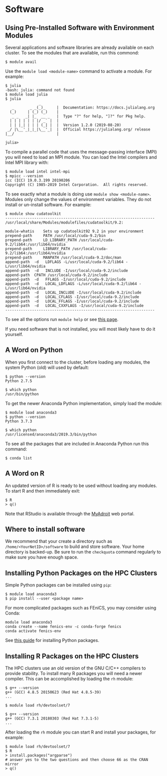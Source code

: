 # Software

## Using Pre-Installed Software with Environment Modules

Several applications and software libraries are already available on each cluster. To see the modules that are available, run this commond:

```
$ module avail
```

Use the `module load <module-name>` command to activate a module. For example:

```
$ julia
-bash: julia: command not found
$ module load julia
$ julia
               _
   _       _ _(_)_     |  Documentation: https://docs.julialang.org
  (_)     | (_) (_)    |
   _ _   _| |_  __ _   |  Type "?" for help, "]?" for Pkg help.
  | | | | | | |/ _` |  |
  | | |_| | | | (_| |  |  Version 1.2.0 (2019-08-20)
 _/ |\__'_|_|_|\__'_|  |  Official https://julialang.org/ release
|__/                   |

julia>
```

To compile a parallel code that uses the message-passing interface (MPI) you will need to load an MPI module. You can load the Intel compilers and Intel MPI library with:

```
$ module load intel intel-mpi
$ mpicc --version
icc (ICC) 19.0.3.199 20190206
Copyright (C) 1985-2019 Intel Corporation.  All rights reserved.
```

To see exactly what a module is doing use `module show <module-name>`. Modules only change the values of environment variables. They do not install or un-install software. For example:

```
$ module show cudatoolkit
-------------------------------------------------------------------
/usr/local/share/Modules/modulefiles/cudatoolkit/9.2:

module-whatis	 Sets up cudatoolkit92 9.2 in your environment 
prepend-path	 PATH /usr/local/cuda-9.2/bin 
prepend-path	 LD_LIBRARY_PATH /usr/local/cuda-9.2/lib64:/usr/lib64/nvidia 
prepend-path	 LIBRARY_PATH /usr/local/cuda-9.2/lib64:/usr/lib64/nvidia 
prepend-path	 MANPATH /usr/local/cuda-9.2/doc/man 
append-path	 -d   LDFLAGS -L/usr/local/cuda-9.2/lib64 -L/usr/lib64/nvidia 
append-path	 -d   INCLUDE -I/usr/local/cuda-9.2/include 
append-path	 CPATH /usr/local/cuda-9.2/include 
append-path	 -d   FFLAGS -I/usr/local/cuda-9.2/include 
append-path	 -d   LOCAL_LDFLAGS -L/usr/local/cuda-9.2/lib64 -L/usr/lib64/nvidia 
append-path	 -d   LOCAL_INCLUDE -I/usr/local/cuda-9.2/include 
append-path	 -d   LOCAL_CFLAGS -I/usr/local/cuda-9.2/include 
append-path	 -d   LOCAL_FFLAGS -I/usr/local/cuda-9.2/include 
append-path	 -d   LOCAL_CXXFLAGS -I/usr/local/cuda-9.2/include 
-------------------------------------------------------------------
```

To see all the options run `module help` or see [this page](https://researchcomputing.princeton.edu/faq/using-environment-modules).

If you need software that is not installed, you will most likely have to do it yourself.

## A Word on Python

When you first connect to the cluster, before loading any modules, the system Python (old) will used by default:

```
$ python --version
Python 2.7.5

$ which python
/usr/bin/python
```

To get the newer Anaconda Python implementation, simply load the module:

```
$ module load anaconda3
$ python --version
Python 3.7.3

$ which python
/usr/licensed/anaconda3/2019.3/bin/python
```

To see all the packages that are included in Anaconda Python run this command:

```
$ conda list
```

## A Word on R

An updated version of R is ready to be used without loading any modules. To start R and then immediately exit:

```
$ R
> q()
```

Note that RStudio is available through the [MyAdroit](https://myadroit.princeton.edu) web portal.

## Where to install software

We recommend that your create a directory such as `/home/<YourNetID>/software` to build and store software. Your home directory is backed-up. Be sure to run the `checkquota` command regularly to make sure you have enough space.

## Installing Python Packages on the HPC Clusters

Simple Python packages can be installed using `pip`:

```
$ module load anaconda3
$ pip install --user <package name>
```

For more complicated packages such as FEniCS, you may consider using Conda:

```
module load anaconda3
conda create --name fenics-env -c conda-forge fenics
conda activate fenics-env
```

See [this guide](https://github.com/PrincetonUniversity/installing_python_packages) for installing Python packages.

## Installing R Packages on the HPC Clusters

The HPC clusters use an old version of the GNU C/C++ compilers to provide stability. To install many R packages you will need a newer compiler. This can be accomplished by loading the `rh` module:

```
$ g++ --version
g++ (GCC) 4.8.5 20150623 (Red Hat 4.8.5-39)
...

$ module load rh/devtoolset/7

$ g++ --version
g++ (GCC) 7.3.1 20180303 (Red Hat 7.3.1-5)
...
```

After loading the `rh` module you can start R and install your packages, for example:

```
$ module load rh/devtoolset/7
$ R
> install.packages("argparse")
# answer yes to the two questions and then choose 66 as the CRAN mirror
> q()
```
